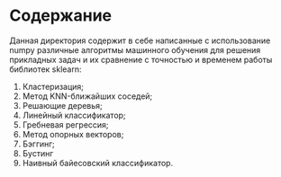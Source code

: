 # Содержание

Данная директория содержит в себе написанные с использование numpy различные алгоритмы машинного обучения для решения прикладных задач и их сравнение с точностью и временем работы библиотек sklearn:

1. Кластеризация;
2. Метод KNN-ближайших соседей;
3. Решающие деревья;
4. Линейный классификатор;
5. Гребневая регрессия;
6. Метод опорных векторов;
7. Бэггинг;
8. Бустинг
9. Наивный байесовский классификатор.
